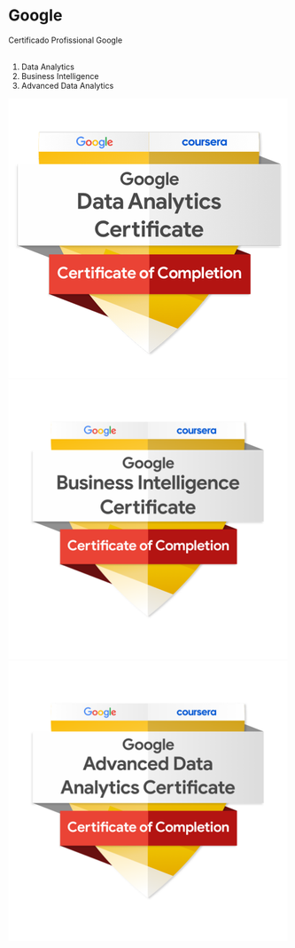 # Google


Certificado Profissional Google<br><br>

1. Data Analytics <br>
2. Business Intelligence <br>
3. Advanced Data Analytics

![Data Analytics](https://github.com/JulioSilva123/Escolaridade/blob/main/resources/google-data-analytics-certificate.2.png)
![Business Intelligence](https://github.com/JulioSilva123/Escolaridade/blob/main/resources/google-business-intelligence-certificate.png)
![Advanced Data Analytics](https://github.com/JulioSilva123/Escolaridade/blob/main/resources/google-advanced-data-analytics-certificate.png)


